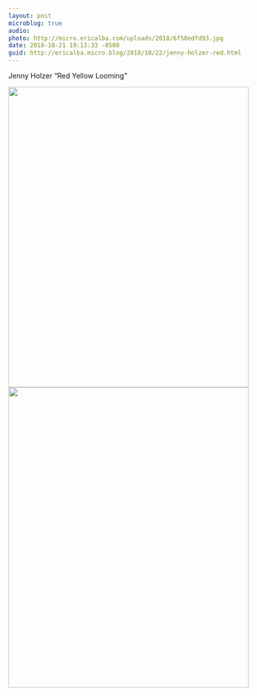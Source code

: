 ```yaml
---
layout: post
microblog: true
audio: 
photo: http://micro.ericalba.com/uploads/2018/6f58edfd93.jpg
date: 2018-10-21 19:13:33 -0500
guid: http://ericalba.micro.blog/2018/10/22/jenny-holzer-red.html
---
```

Jenny Holzer “Red Yellow Looming”

<img src="http://micro.ericalba.com/uploads/2018/b7928af360.jpg" width="480" height="600" /><img src="http://micro.ericalba.com/uploads/2018/6f58edfd93.jpg" width="480" height="600" />

